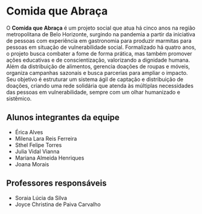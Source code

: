 # Comida que Abraça

O **Comida que Abraça** é um projeto social que atua há cinco anos na região metropolitana de Belo Horizonte, surgindo na pandemia a partir da iniciativa de pessoas com experiência em gastronomia para produzir marmitas para pessoas em situação de vulnerabilidade social. Formalizado há quatro anos, o projeto busca combater a fome de forma prática, mas também promover ações educativas e de conscientização, valorizando a dignidade humana. Além da distribuição de alimentos, gerencia doações de roupas e móveis, organiza campanhas sazonais e busca parcerias para ampliar o impacto. Seu objetivo é estruturar um sistema ágil de captação e distribuição de doações, criando uma rede solidária que atenda às múltiplas necessidades das pessoas em vulnerabilidade, sempre com um olhar humanizado e sistêmico.

## Alunos integrantes da equipe

* Érica Alves
* Milena Lara Reis Ferreira 
* Sthel Felipe Torres
* Julia Vidal Vianna
* Mariana Almeida Henriques
* Joana Morais

## Professores responsáveis

*  Soraia Lúcia da Silva 
* Joyce Christina de Paiva Carvalho
